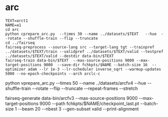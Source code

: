 # arc
```
TEXT=arct1
NAME=a1
cd arc
python cprepare_arc.py  --times 30 --name ../datasets/$TEXT   --hue  --rotate --shuffle-train --flip --truncate
cd ../fairseq
fairseq-preprocess --source-lang src --target-lang tgt --trainpref ../datasets/$TEXT/train --validpref ../datasets/$TEXT/valid --testpref ../datasets/$TEXT/valid --destdir data-bin/$TEXT
fairseq-train data-bin/$TEXT  --max-source-positions 9000 --max-target-positions 9000  --save-dir fchkpts/$NAME --batch-size 16  --optimizer adam --lr 1e-3 --lr-scheduler inverse_sqrt --warmup-updates 5000 --no-epoch-checkpoints --arch arclc-c
```
python vprepare_arc.py  --times 50 --name ../datasets/arcfv4    --hue   --shuffle-train --rotate --flip  --truncate --repeat-frames --stretch

fairseq-generate data-bin/arcfv3 --max-source-positions 9000 --max-target-positions 9000     --path fchkpts/$NAME/checkpoint_last.pt --batch-size 1 --beam 20  --nbest 3 --gen-subset valid --print-alignment 
